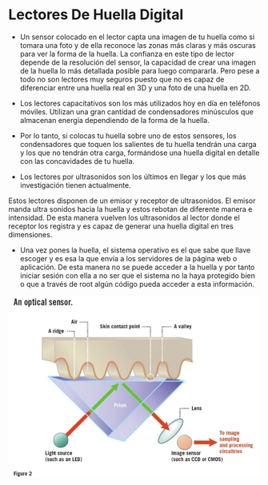 # Lectores De Huella Digital



* Un sensor colocado en el lector capta una imagen de tu huella como si tomara una foto y de ella reconoce las zonas más claras y más oscuras para ver la forma de la huella. La confianza en este tipo de lector depende de la resolución del sensor, la capacidad de crear una imagen de la huella lo más detallada posible para luego compararla. Pero pese a todo no son lectores muy seguros puesto que no es capaz de diferenciar entre una huella real en 3D y una foto de una huella en 2D.

* Los lectores capacitativos son los más utilizados hoy en día en teléfonos móviles. Utilizan una gran cantidad de condensadores minúsculos que almacenan energía dependiendo de la forma de la huella.
* Por lo tanto, si colocas tu huella sobre uno de estos sensores, los condensadores que toquen los salientes de tu huella tendrán una carga y los que no tendrán otra carga, formándose una huella digital en detalle con las concavidades de tu huella.
* Los lectores por ultrasonidos son los últimos en llegar y los que más investigación tienen actualmente.

Estos lectores disponen de un emisor y receptor de ultrasonidos. El emisor manda ultra sonidos hacia la huella y estos rebotan de diferente manera e intensidad. De esta manera vuelven los ultrasonidos al lector donde el receptor los registra y es capaz de generar una huella digital en tres dimensiones.

* Una vez pones la huella, el sistema operativo es el que sabe que llave escoger y es esa la que envía a los servidores de la página web o aplicación. De esta manera no se puede acceder a la huella y por tanto iniciar sesión con ella a no ser que el sistema no la haya protegido bien o que a través de root algún código pueda acceder a esta información.






![Ejemplo](digit.jpg)
